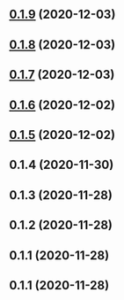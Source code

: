 ## [0.1.9](https://github.com/MOXA-ISD/thingspro-cloud-node-sdk/compare/v0.1.8...v0.1.9) (2020-12-03)

## [0.1.8](https://github.com/MOXA-ISD/thingspro-cloud-node-sdk/compare/v0.1.7...v0.1.8) (2020-12-03)

## [0.1.7](https://github.com/MOXA-ISD/thingspro-cloud-node-sdk/compare/v0.1.6...v0.1.7) (2020-12-03)

## [0.1.6](https://github.com/MOXA-ISD/thingspro-cloud-node-sdk/compare/v0.1.4...v0.1.6) (2020-12-02)

## [0.1.5](https://github.com/MOXA-ISD/thingspro-cloud-node-sdk/compare/v0.1.4...v0.1.5) (2020-12-02)

## 0.1.4 (2020-11-30)

## 0.1.3 (2020-11-28)

## 0.1.2 (2020-11-28)

## 0.1.1 (2020-11-28)

## 0.1.1 (2020-11-28)


